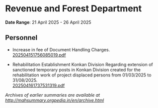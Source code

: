 # Revenue and Forest Department

**Date Range**: 21 April 2025 - 26 April 2025


## Personnel
- Increase in fee of Document Handling Charges.\
  [202504151756085019.pdf](https://gr.maharashtra.gov.in/Site/Upload/Government%20Resolutions/English/202504151756085019.pdf)

- Rehabilitation Establishment Konkan Division Regarding extension of sanctioned temporary posts in Konkan Division created for the rehabilitation work of project displaced persons from 01/03/2025 to 31/08/2025.\
  [202504161737531319.pdf](https://gr.maharashtra.gov.in/Site/Upload/Government%20Resolutions/English/202504161737531319.pdf)


*Archives of earlier summaries are available at http://mahsummary.orgpedia.in/en/archive.html*